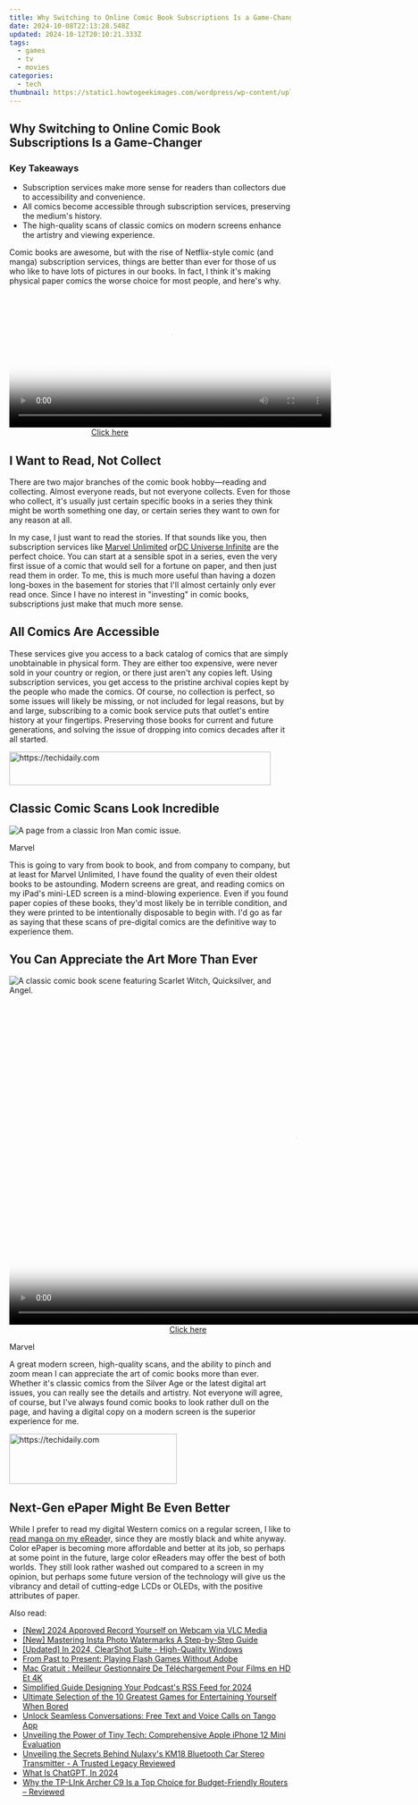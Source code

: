 ```yaml
---
title: Why Switching to Online Comic Book Subscriptions Is a Game-Changer
date: 2024-10-08T22:13:28.548Z
updated: 2024-10-12T20:10:21.333Z
tags:
  - games
  - tv
  - movies
categories:
  - tech
thumbnail: https://static1.howtogeekimages.com/wordpress/wp-content/uploads/2024/05/a-tablet-above-several-comic-books.jpg
---
```


## Why Switching to Online Comic Book Subscriptions Is a Game-Changer

### Key Takeaways

* Subscription services make more sense for readers than collectors due to accessibility and convenience.
* All comics become accessible through subscription services, preserving the medium's history.
* The high-quality scans of classic comics on modern screens enhance the artistry and viewing experience.

 Comic books are awesome, but with the rise of Netflix-style comic (and manga) subscription services, things are better than ever for those of us who like to have lots of pictures in our books. In fact, I think it's making physical paper comics the worse choice for most people, and here's why.

<!-- affiliate ads begin -->
<span id="1982596">
					<video width="576" height="240" style="cursor:pointer"
           poster="//a.impactradius-go.com/display-clicktoplayimage/1982596.png"
           onclick="if(!this.playClicked){this.play();this.setAttribute('controls',true);this.playClicked=true;}">
	   <source src="//a.impactradius-go.com/display-ad/22993-1982596">
	   <img src="//a.impactradius-go.com/display-clicktoplayimage/1982596.png" style="border: none; height: 100%; width: 100%; object-fit: contain">
	</video>
	<div style="width:360px;text-align:center"><a href="javascript:window.open(decodeURIComponent('https%3A%2F%2Fhomestyler.sjv.io%2Fc%2F5597632%2F1982596%2F22993'), '_blank');void(0);">Click here</a></div>
</span>
<img height="0" width="0" src="https://imp.pxf.io/i/5597632/1982596/22993" style="position:absolute;visibility:hidden;" border="0" />
<!-- affiliate ads end -->

##  I Want to Read, Not Collect

 There are two major branches of the comic book hobby—reading and collecting. Almost everyone reads, but not everyone collects. Even for those who collect, it's usually just certain specific books in a series they think might be worth something one day, or certain series they want to own for any reason at all.

 In my case, I just want to read the stories. If that sounds like you, then subscription services like [Marvel Unlimited](https://www.marvel.com/unlimited) or[DC Universe Infinite](https://www.dcuniverseinfinite.com/join) are the perfect choice. You can start at a sensible spot in a series, even the very first issue of a comic that would sell for a fortune on paper, and then just read them in order. To me, this is much more useful than having a dozen long-boxes in the basement for stories that I'll almost certainly only ever read once. Since I have no interest in "investing" in comic books, subscriptions just make that much more sense.

##  All Comics Are Accessible

 These services give you access to a back catalog of comics that are simply unobtainable in physical form. They are either too expensive, were never sold in your country or region, or there just aren't any copies left. Using subscription services, you get access to the pristine archival copies kept by the people who made the comics. Of course, no collection is perfect, so some issues will likely be missing, or not included for legal reasons, but by and large, subscribing to a comic book service puts that outlet's entire history at your fingertips. Preserving those books for current and future generations, and solving the issue of dropping into comics decades after it all started.

<!-- affiliate ads begin -->
<a href="https://bluettius.sjv.io/c/5597632/2139114/17108" target="_top" id="2139114">
  <img src="//a.impactradius-go.com/display-ad/17108-2139114" border="0" alt="https://techidaily.com" width="468" height="60"/>
</a>
<img height="0" width="0" src="https://bluettius.sjv.io/i/5597632/2139114/17108" style="position:absolute;visibility:hidden;" border="0" />
<!-- affiliate ads end -->

##  Classic Comic Scans Look Incredible

![A page from a classic Iron Man comic issue.](https://static1.howtogeekimages.com/wordpress/wp-content/uploads/2024/05/iron-man-clip.png) 

Marvel

 This is going to vary from book to book, and from company to company, but at least for Marvel Unlimited, I have found the quality of even their oldest books to be astounding. Modern screens are great, and reading comics on my iPad's mini-LED screen is a mind-blowing experience. Even if you found paper copies of these books, they'd most likely be in terrible condition, and they were printed to be intentionally disposable to begin with. I'd go as far as saying that these scans of pre-digital comics are the definitive way to experience them.

##  You Can Appreciate the Art More Than Ever

![A classic comic book scene featuring Scarlet Witch, Quicksilver, and Angel.](https://static1.howtogeekimages.com/wordpress/wp-content/uploads/2024/05/x-men-clip.jpg) 

<!-- affiliate ads begin -->
<span id="1444782">
					<video width="1024" height="576" style="cursor:pointer"
           poster="//a.impactradius-go.com/display-clicktoplayimage/1444782.png"
           onclick="if(!this.playClicked){this.play();this.setAttribute('controls',true);this.playClicked=true;}">
	   <source src="//a.impactradius-go.com/display-ad/14559-1444782">
	   <img src="//a.impactradius-go.com/display-clicktoplayimage/1444782.png" style="border: none; height: 100%; width: 100%; object-fit: contain">
	</video>
	<div style="width:640px;text-align:center"><a href="javascript:window.open(decodeURIComponent('https%3A%2F%2Fpropmoneyinc.pxf.io%2Fc%2F5597632%2F1444782%2F14559'), '_blank');void(0);">Click here</a></div>
</span>
<img height="0" width="0" src="https://imp.pxf.io/i/5597632/1444782/14559" style="position:absolute;visibility:hidden;" border="0" />
<!-- affiliate ads end -->

Marvel

 A great modern screen, high-quality scans, and the ability to pinch and zoom mean I can appreciate the art of comic books more than ever. Whether it's classic comics from the Silver Age or the latest digital art issues, you can really see the details and artistry. Not everyone will agree, of course, but I've always found comic books to look rather dull on the page, and having a digital copy on a modern screen is the superior experience for me.

<!-- affiliate ads begin -->
<a href="https://aligracehair.sjv.io/c/5597632/1880940/19272" target="_top" id="1880940">
  <img src="//a.impactradius-go.com/display-ad/19272-1880940" border="0" alt="https://techidaily.com" width="300" height="90"/>
</a>
<img height="0" width="0" src="https://aligracehair.sjv.io/i/5597632/1880940/19272" style="position:absolute;visibility:hidden;" border="0" />
<!-- affiliate ads end -->

##  Next-Gen ePaper Might Be Even Better

 While I prefer to read my digital Western comics on a regular screen, I like to [read manga on my eReade](https://android-location-track.techidaily.com/2-ways-to-monitor-vivo-y100-5g-activity-drfone-by-drfone-virtual-android/)r, since they are mostly black and white anyway. Color ePaper is becoming more affordable and better at its job, so perhaps at some point in the future, large color eReaders may offer the best of both worlds. They still look rather washed out compared to a screen in my opinion, but perhaps some future version of the technology will give us the vibrancy and detail of cutting-edge LCDs or OLEDs, with the positive attributes of paper.

<ins class="adsbygoogle"
     style="display:block"
     data-ad-format="autorelaxed"
     data-ad-client="ca-pub-7571918770474297"
     data-ad-slot="1223367746"></ins>

<ins class="adsbygoogle"
     style="display:block"
     data-ad-client="ca-pub-7571918770474297"
     data-ad-slot="8358498916"
     data-ad-format="auto"
     data-full-width-responsive="true"></ins>

<span class="atpl-alsoreadstyle">Also read:</span>
<div><ul>
<li><a href="https://digital-screen-recording.techidaily.com/new-2024-approved-record-yourself-on-webcam-via-vlc-media/"><u>[New] 2024 Approved Record Yourself on Webcam via VLC Media</u></a></li>
<li><a href="https://instagram-video-files.techidaily.com/new-mastering-insta-photo-watermarks-a-step-by-step-guide/"><u>[New] Mastering Insta Photo Watermarks A Step-by-Step Guide</u></a></li>
<li><a href="https://screen-recording.techidaily.com/updated-in-2024-clearshot-suite-high-quality-windows/"><u>[Updated] In 2024, ClearShot Suite - High-Quality Windows</u></a></li>
<li><a href="https://games-able.techidaily.com/from-past-to-present-playing-flash-games-without-adobe/"><u>From Past to Present: Playing Flash Games Without Adobe</u></a></li>
<li><a href="https://some-approaches.techidaily.com/mac-gratuit-meilleur-gestionnaire-de-telechargement-pour-films-en-hd-et-4k/"><u>Mac Gratuit : Meilleur Gestionnaire De Téléchargement Pour Films en HD Et 4K</u></a></li>
<li><a href="https://fox-glue.techidaily.com/simplified-guide-designing-your-podcasts-rss-feed-for-2024/"><u>Simplified Guide Designing Your Podcast's RSS Feed for 2024</u></a></li>
<li><a href="https://buynow-marvelous.techidaily.com/ultimate-selection-of-the-10-greatest-games-for-entertaining-yourself-when-bored/"><u>Ultimate Selection of the 10 Greatest Games for Entertaining Yourself When Bored</u></a></li>
<li><a href="https://buynow-marvelous.techidaily.com/unlock-seamless-conversations-free-text-and-voice-calls-on-tango-app/"><u>Unlock Seamless Conversations: Free Text and Voice Calls on Tango App</u></a></li>
<li><a href="https://buynow-marvelous.techidaily.com/unveiling-the-power-of-tiny-tech-comprehensive-apple-iphone-12-mini-evaluation/"><u>Unveiling the Power of Tiny Tech: Comprehensive Apple iPhone 12 Mini Evaluation</u></a></li>
<li><a href="https://buynow-marvelous.techidaily.com/unveiling-the-secrets-behind-nulaxys-km18-bluetooth-car-stereo-transmitter-a-trusted-legacy-reviewed/"><u>Unveiling the Secrets Behind Nulaxy's KM18 Bluetooth Car Stereo Transmitter - A Trusted Legacy Reviewed</u></a></li>
<li><a href="https://ai-topics.techidaily.com/what-is-chatgpt-in-2024/"><u>What Is ChatGPT, In 2024</u></a></li>
<li><a href="https://buynow-marvelous.techidaily.com/why-the-tp-link-archer-c9-is-a-top-choice-for-budget-friendly-routers-reviewed/"><u>Why the TP-LInk Archer C9 Is a Top Choice for Budget-Friendly Routers – Reviewed</u></a></li>
</ul></div>

